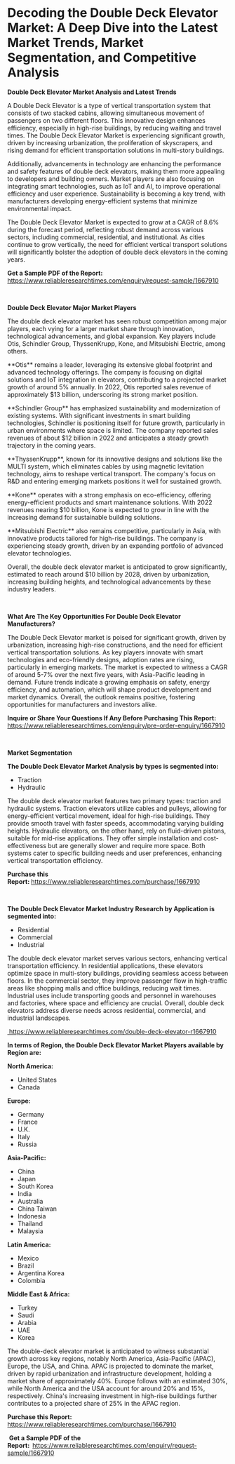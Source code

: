 <p><h1>Decoding the Double Deck Elevator Market: A Deep Dive into the Latest Market Trends, Market Segmentation, and Competitive Analysis</h1></p><p><strong>Double Deck Elevator Market Analysis and Latest Trends</strong></p>
<p><p>A Double Deck Elevator is a type of vertical transportation system that consists of two stacked cabins, allowing simultaneous movement of passengers on two different floors. This innovative design enhances efficiency, especially in high-rise buildings, by reducing waiting and travel times. The Double Deck Elevator Market is experiencing significant growth, driven by increasing urbanization, the proliferation of skyscrapers, and rising demand for efficient transportation solutions in multi-story buildings.</p><p>Additionally, advancements in technology are enhancing the performance and safety features of double deck elevators, making them more appealing to developers and building owners. Market players are also focusing on integrating smart technologies, such as IoT and AI, to improve operational efficiency and user experience. Sustainability is becoming a key trend, with manufacturers developing energy-efficient systems that minimize environmental impact.</p><p>The Double Deck Elevator Market is expected to grow at a CAGR of 8.6% during the forecast period, reflecting robust demand across various sectors, including commercial, residential, and institutional. As cities continue to grow vertically, the need for efficient vertical transport solutions will significantly bolster the adoption of double deck elevators in the coming years.</p></p>
<p><strong>Get a Sample PDF of the Report:&nbsp;</strong> <a href="https://www.reliableresearchtimes.com/enquiry/request-sample/1667910?utm_campaign=2740&utm_medium=2&utm_source=Github&utm_content=ia&utm_term=18042025&utm_id=double-deck-elevator">https://www.reliableresearchtimes.com/enquiry/request-sample/1667910</a></p>
<p>&nbsp;</p>
<p><strong>Double Deck Elevator Major Market Players</strong></p>
<p><p>The double deck elevator market has seen robust competition among major players, each vying for a larger market share through innovation, technological advancements, and global expansion. Key players include Otis, Schindler Group, ThyssenKrupp, Kone, and Mitsubishi Electric, among others.</p><p>**Otis** remains a leader, leveraging its extensive global footprint and advanced technology offerings. The company is focusing on digital solutions and IoT integration in elevators, contributing to a projected market growth of around 5% annually. In 2022, Otis reported sales revenue of approximately $13 billion, underscoring its strong market position.</p><p>**Schindler Group** has emphasized sustainability and modernization of existing systems. With significant investments in smart building technologies, Schindler is positioning itself for future growth, particularly in urban environments where space is limited. The company reported sales revenues of about $12 billion in 2022 and anticipates a steady growth trajectory in the coming years.</p><p>**ThyssenKrupp**, known for its innovative designs and solutions like the MULTI system, which eliminates cables by using magnetic levitation technology, aims to reshape vertical transport. The company's focus on R&D and entering emerging markets positions it well for sustained growth.</p><p>**Kone** operates with a strong emphasis on eco-efficiency, offering energy-efficient products and smart maintenance solutions. With 2022 revenues nearing $10 billion, Kone is expected to grow in line with the increasing demand for sustainable building solutions.</p><p>**Mitsubishi Electric** also remains competitive, particularly in Asia, with innovative products tailored for high-rise buildings. The company is experiencing steady growth, driven by an expanding portfolio of advanced elevator technologies.</p><p>Overall, the double deck elevator market is anticipated to grow significantly, estimated to reach around $10 billion by 2028, driven by urbanization, increasing building heights, and technological advancements by these industry leaders.</p></p>
<p>&nbsp;</p>
<p><strong>What Are The Key Opportunities For Double Deck Elevator Manufacturers?</strong></p>
<p><p>The Double Deck Elevator market is poised for significant growth, driven by urbanization, increasing high-rise constructions, and the need for efficient vertical transportation solutions. As key players innovate with smart technologies and eco-friendly designs, adoption rates are rising, particularly in emerging markets. The market is expected to witness a CAGR of around 5-7% over the next five years, with Asia-Pacific leading in demand. Future trends indicate a growing emphasis on safety, energy efficiency, and automation, which will shape product development and market dynamics. Overall, the outlook remains positive, fostering opportunities for manufacturers and investors alike.</p></p>
<p><strong>Inquire or Share Your Questions If Any Before Purchasing This Report:</strong> <a href="https://www.reliableresearchtimes.com/enquiry/pre-order-enquiry/1667910?utm_campaign=2740&utm_medium=2&utm_source=Github&utm_content=ia&utm_term=18042025&utm_id=double-deck-elevator">https://www.reliableresearchtimes.com/enquiry/pre-order-enquiry/1667910</a></p>
<p>&nbsp;</p>
<p><strong>Market Segmentation</strong></p>
<p><strong>The Double Deck Elevator Market Analysis by types is segmented into:</strong></p>
<p><ul><li>Traction</li><li>Hydraulic</li></ul></p>
<p><p>The double deck elevator market features two primary types: traction and hydraulic systems. Traction elevators utilize cables and pulleys, allowing for energy-efficient vertical movement, ideal for high-rise buildings. They provide smooth travel with faster speeds, accommodating varying building heights. Hydraulic elevators, on the other hand, rely on fluid-driven pistons, suitable for mid-rise applications. They offer simple installation and cost-effectiveness but are generally slower and require more space. Both systems cater to specific building needs and user preferences, enhancing vertical transportation efficiency.</p></p>
<p><strong>Purchase this Report:&nbsp;</strong><a href="https://www.reliableresearchtimes.com/purchase/1667910?utm_campaign=2740&utm_medium=2&utm_source=Github&utm_content=ia&utm_term=18042025&utm_id=double-deck-elevator">https://www.reliableresearchtimes.com/purchase/1667910</a></p>
<p>&nbsp;</p>
<p><strong>The Double Deck Elevator Market Industry Research by Application is segmented into:</strong></p>
<p><ul><li>Residential</li><li>Commercial</li><li>Industrial</li></ul></p>
<p><p>The double deck elevator market serves various sectors, enhancing vertical transportation efficiency. In residential applications, these elevators optimize space in multi-story buildings, providing seamless access between floors. In the commercial sector, they improve passenger flow in high-traffic areas like shopping malls and office buildings, reducing wait times. Industrial uses include transporting goods and personnel in warehouses and factories, where space and efficiency are crucial. Overall, double deck elevators address diverse needs across residential, commercial, and industrial landscapes.</p></p>
<p><a href="https://www.reliableresearchtimes.com/double-deck-elevator-r1667910?utm_campaign=2740&utm_medium=2&utm_source=Github&utm_content=ia&utm_term=18042025&utm_id=double-deck-elevator">&nbsp;https://www.reliableresearchtimes.com/double-deck-elevator-r1667910</a></p>
<p><strong>In terms of Region, the Double Deck Elevator Market Players available by Region are:</strong></p>
<p>
    <p> <strong> North America: </strong>
        <ul>
            <li>United States</li>
            <li>Canada</li>
        </ul>
        </p> 
    <p> <strong> Europe: </strong>
        <ul>
            <li>Germany</li>
            <li>France</li>
            <li>U.K.</li>
            <li>Italy</li>
            <li>Russia</li>
        </ul>
        </p> 
    <p> <strong> Asia-Pacific: </strong>
        <ul>
            <li>China</li>
            <li>Japan</li>
            <li>South Korea</li>
            <li>India</li>
            <li>Australia</li>
            <li>China Taiwan</li>
            <li>Indonesia</li>
            <li>Thailand</li>
            <li>Malaysia</li>
        </ul>
        </p> 
    <p> <strong> Latin America: </strong>
        <ul>
            <li>Mexico</li>
            <li>Brazil</li>
            <li>Argentina Korea</li>
            <li>Colombia</li>
        </ul>
        </p> 
    <p> <strong> Middle East & Africa: </strong>
        <ul>
            <li>Turkey</li>
            <li>Saudi</li>
            <li>Arabia</li>
            <li>UAE</li>
            <li>Korea</li>
        </ul>
    </p>
    </p>
<p><p>The double-deck elevator market is anticipated to witness substantial growth across key regions, notably North America, Asia-Pacific (APAC), Europe, the USA, and China. APAC is projected to dominate the market, driven by rapid urbanization and infrastructure development, holding a market share of approximately 40%. Europe follows with an estimated 30%, while North America and the USA account for around 20% and 15%, respectively. China's increasing investment in high-rise buildings further contributes to a projected share of 25% in the APAC region.</p></p>
<p><strong>Purchase this Report: </strong><a href="https://www.reliableresearchtimes.com/purchase/1667910?utm_campaign=2740&utm_medium=2&utm_source=Github&utm_content=ia&utm_term=18042025&utm_id=double-deck-elevator">https://www.reliableresearchtimes.com/purchase/1667910</a></p>
<p>&nbsp;<strong>Get a Sample PDF of the Report:&nbsp;&nbsp;</strong><a href="https://www.reliableresearchtimes.com/enquiry/request-sample/1667910?utm_campaign=2740&utm_medium=2&utm_source=Github&utm_content=ia&utm_term=18042025&utm_id=double-deck-elevator">https://www.reliableresearchtimes.com/enquiry/request-sample/1667910</a></p>
<p><strong></strong></p>
<p><p></p><p></p><p></p></p>